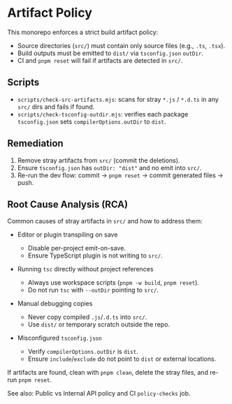 <!--
Copyright (c) 2024 Themba Mzumara
This file is part of SwissJS Framework. All rights reserved.
Licensed under the MIT License. See LICENSE in the project root for license information.
-->

# Artifact Policy

This monorepo enforces a strict build artifact policy:

- Source directories (`src/`) must contain only source files (e.g., `.ts`, `.tsx`).
- Build outputs must be emitted to `dist/` via `tsconfig.json` `outDir`.
- CI and `pnpm reset` will fail if artifacts are detected in `src/`.

## Scripts

- `scripts/check-src-artifacts.mjs`: scans for stray `*.js` / `*.d.ts` in any `src/` dirs and fails if found.
- `scripts/check-tsconfig-outdir.mjs`: verifies each package `tsconfig.json` sets `compilerOptions.outDir` to `dist`.

## Remediation

1. Remove stray artifacts from `src/` (commit the deletions).
2. Ensure `tsconfig.json` has `outDir: "dist"` and no emit into `src/`.
3. Re-run the dev flow: commit → `pnpm reset` → commit generated files → push.

## Root Cause Analysis (RCA)

Common causes of stray artifacts in `src/` and how to address them:

- Editor or plugin transpiling on save
  - Disable per-project emit-on-save.
  - Ensure TypeScript plugin is not writing to `src/`.

- Running `tsc` directly without project references
  - Always use workspace scripts (`pnpm -w build`, `pnpm reset`).
  - Do not run `tsc` with `--outDir` pointing to `src/`.

- Manual debugging copies
  - Never copy compiled `.js`/`.d.ts` into `src/`.
  - Use `dist/` or temporary scratch outside the repo.

- Misconfigured `tsconfig.json`
  - Verify `compilerOptions.outDir` is `dist`.
  - Ensure `include`/`exclude` do not point to `dist` or external locations.

If artifacts are found, clean with `pnpm clean`, delete the stray files, and re-run `pnpm reset`.

See also: Public vs Internal API policy and CI `policy-checks` job.
